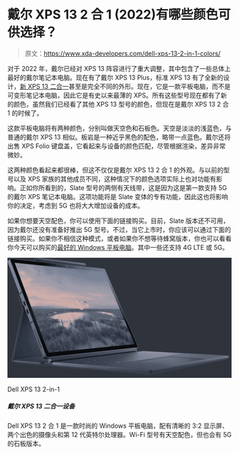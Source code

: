 # 戴尔 XPS 13 2 合 1 (2022)有哪些颜色可供选择？

> 原文：<https://www.xda-developers.com/dell-xps-13-2-in-1-colors/>

对于 2022 年，戴尔已经对 XPS 13 阵容进行了重大调整，其中包含了一些总体上最好的戴尔笔记本电脑。现在有了戴尔 XPS 13 Plus，标准 XPS 13 有了全新的设计，[新 XPS 13 二合一](https://www.xda-developers.com/dell-xps-13-2-in-1-2022/)甚至是完全不同的外形。现在，它是一款平板电脑，而不是可变形笔记本电脑，因此它是有史以来最薄的 XPS。所有这些型号现在都有了新的颜色，虽然我们已经看了其他 XPS 13 型号的颜色，但现在是戴尔 XPS 13 2 合 1 的时候了。

这款平板电脑将有两种颜色，分别叫做天空色和石板色。天空是淡淡的浅蓝色，与普通的戴尔 XPS 13 相似。板岩是一种近乎黑色的配色，略带一点蓝色。戴尔还将出售 XPS Folio 键盘盖，它看起来与设备的颜色匹配，尽管根据渲染，差异非常微妙。

这两种颜色看起来都很棒，但这不仅仅是戴尔 XPS 13 2 合 1 的外观。与以前的型号以及 XPS 家族的其他成员不同，这种情况下的颜色选项实际上也对功能有影响。正如你所看到的，Slate 型号的两侧有天线带，这是因为这是第一款支持 5G 的戴尔 XPS 笔记本电脑。这项功能将是 Slate 变体的专有功能，因此这也将影响你的决定，考虑到 5G 也将大大增加设备的成本。

如果你想要天空配色，你可以使用下面的链接购买。目前，Slate 版本还不可用，因为戴尔还没有准备好推出 5G 型号。不过，当它上市时，你应该可以通过下面的链接购买。如果你不相信这种模式，或者如果你不想等待蜂窝版本，你也可以看看你今天可以购买的[最好的 Windows 平板电脑](https://www.xda-developers.com/best-windows-tablets/)。其中一些还支持 4G LTE 或 5G。

 <picture>![The Dell XPS 13 2-in-1 has a thin and lightweight design and it features efficient 12th-gen Intel processors.](img/59d82b198f740fc915ae6ab4ae962ff9.png)</picture> 

Dell XPS 13 2-in-1

##### 戴尔 XPS 13 二合一设备

Dell XPS 13 2 合 1 是一款时尚的 Windows 平板电脑，配有清晰的 3:2 显示屏、两个出色的摄像头和第 12 代英特尔处理器。Wi-Fi 型号有天空配色，但也会有 5G 的石板版本。